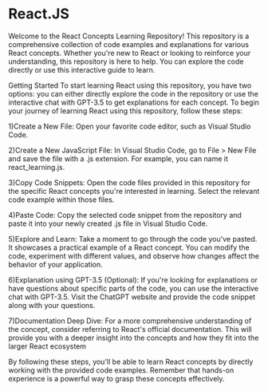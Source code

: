 # React.JS
Welcome to the React Concepts Learning Repository! This repository is a comprehensive collection of code examples and explanations for various React concepts. Whether you're new to React or looking to reinforce your understanding, this repository is here to help. You can explore the code directly or use this interactive guide to learn.

Getting Started
To start learning React using this repository, you have two options: you can either directly explore the code in the repository or use the interactive chat with GPT-3.5 to get explanations for each concept.
To begin your journey of learning React using this repository, follow these steps:

1)Create a New File: Open your favorite code editor, such as Visual Studio Code.

2)Create a New JavaScript File: In Visual Studio Code, go to File > New File and save the file with a .js extension. For example, you can name it react_learning.js.

3)Copy Code Snippets: Open the code files provided in this repository for the specific React concepts you're interested in learning. Select the relevant code example within those files.

4)Paste Code: Copy the selected code snippet from the repository and paste it into your newly created .js file in Visual Studio Code.

5)Explore and Learn: Take a moment to go through the code you've pasted. It showcases a practical example of a React concept. You can modify the code, experiment with different values, and observe how changes affect the behavior of your application.

6)Explanation using GPT-3.5 (Optional): If you're looking for explanations or have questions about specific parts of the code, you can use the interactive chat with GPT-3.5. Visit the ChatGPT website and provide the code snippet along with your questions.

7)Documentation Deep Dive: For a more comprehensive understanding of the concept, consider referring to React's official documentation. This will provide you with a deeper insight into the concepts and how they fit into the larger React ecosystem

By following these steps, you'll be able to learn React concepts by directly working with the provided code examples. Remember that hands-on experience is a powerful way to grasp these concepts effectively.
